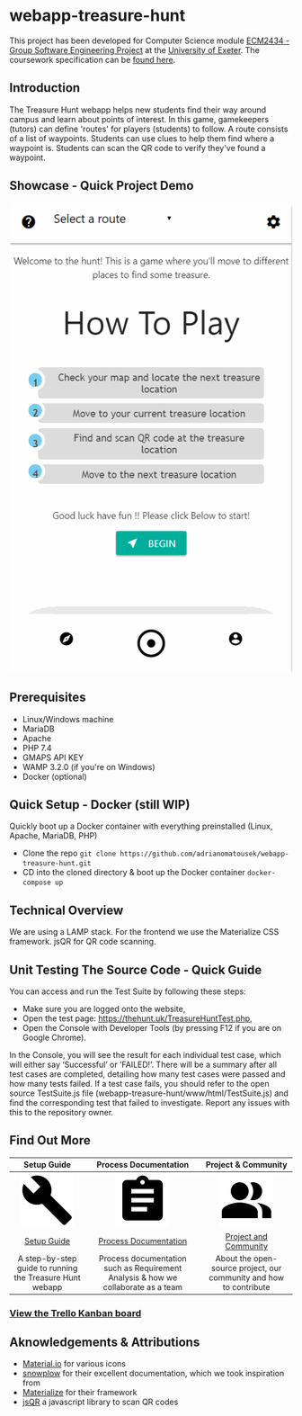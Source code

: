 # webapp-treasure-hunt

This project has been developed for Computer Science module [ECM2434 - Group Software Engineering Project](https://github.com/adrianomatousek/webapp-treasure-hunt/blob/master/documentation/ECM2434/Module%20ECM2434%20(2019)%20Group%20Software%20Engineering%20Project.pdf) at the [University of Exeter](https://www.exeter.ac.uk). The coursework specification can be [found here](https://github.com/adrianomatousek/webapp-treasure-hunt/blob/master/documentation/ECM2434/ECM2434-project-spec-2020.pdf).

## Introduction
The Treasure Hunt webapp helps new students find their way around campus and learn about points of interest. In this game, gamekeepers (tutors) can define 'routes' for players (students) to follow. A route consists of a list of waypoints. Students can use clues to help them find where a waypoint is. Students can scan the QR code to verify they've found a waypoint.

## Showcase - Quick Project Demo
![](app_demo_sprint3.gif)

## Prerequisites
- Linux/Windows machine
- MariaDB
- Apache
- PHP 7.4
- GMAPS API KEY
- WAMP 3.2.0 (if you're on Windows)
- Docker (optional)

## Quick Setup - Docker (still WIP)
Quickly boot up a Docker container with everything preinstalled (Linux, Apache, MariaDB, PHP)
- Clone the repo `git clone https://github.com/adrianomatousek/webapp-treasure-hunt.git`
- CD into the cloned directory & boot up the Docker container `docker-compose up`

## Technical Overview
We are using a LAMP stack. For the frontend we use the Materialize CSS framework. jsQR for QR code scanning.

## Unit Testing The Source Code - Quick Guide
You can access and run the Test Suite by following these steps: 
- Make sure you are logged onto the website,
- Open the test page: https://thehunt.uk/TreasureHuntTest.php, 
- Open the Console with Developer Tools (by pressing F12 if you are on Google Chrome).

In the Console, you will see the result for each individual test case, which will either say ‘Successful’ or ‘FAILED!’. There will be a summary after all test cases are completed, detailing how many test cases were passed and how many tests failed. If a test case fails, you should refer to the open source TestSuite.js file (webapp-treasure-hunt/www/html/TestSuite.js) and find the corresponding test that failed to investigate. Report any issues with this to the repository owner.

## Find Out More
| **Setup Guide** | **Process Documentation** | **Project & Community** |
| :-------------: | :-------------: | :-------------: |
| <a href="https://github.com/adrianomatousek/webapp-treasure-hunt/wiki/Setup-Guide">![](https://github.com/adrianomatousek/webapp-treasure-hunt/blob/master/documentation/images/icons/getting-started_icon.png)</a> | <a href="https://github.com/adrianomatousek/webapp-treasure-hunt/wiki/Process-Documentation">![](https://github.com/adrianomatousek/webapp-treasure-hunt/blob/master/documentation/images/icons/documentation_icon.png)</a> | <a href="https://github.com/adrianomatousek/webapp-treasure-hunt/wiki/Project-and-Community">![](https://github.com/adrianomatousek/webapp-treasure-hunt/blob/master/documentation/images/icons/contributing_icon.png)</a> |
| [Setup Guide](https://github.com/adrianomatousek/webapp-treasure-hunt/wiki/Setup-Guide) | [Process Documentation](https://github.com/adrianomatousek/webapp-treasure-hunt/wiki/Process-Documentation) | [Project and Community](https://github.com/adrianomatousek/webapp-treasure-hunt/wiki/Project-and-Community) |
| A step-by-step guide to running the Treasure Hunt webapp | Process documentation such as Requirement Analysis & how we collaborate as a team | About the open-source project, our community and how to contribute |


### [View the Trello Kanban board](https://trello.com/b/Yg87NVOQ/swe-coursework-kanban-board-group-l)


## Aknowledgements & Attributions
- [Material.io](material.io) for various icons
- [snowplow](https://github.com/snowplow/snowplow) for their excellent documentation, which we took inspiration from
- [Materialize](https://materializecss.com/) for their framework
- [jsQR](https://github.com/cozmo/jsQR) a javascript library to scan QR codes
